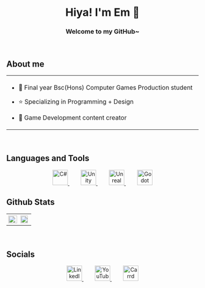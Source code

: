# <div align="center">Hiya! I'm Em 🍂</div>  
### <div align="center">Welcome to my GitHub~</div>

<br/>

## About me
<div align="center"><table cellspacing="0" cellpadding="0"><tr><td valign="top" halign="center" width="50%" markdown="span" style="padding: 0.5vw; border: none; max-width:100%; max-height:10%; background: transparent;">

- 📓 Final year Bsc(Hons) Computer Games Production student
  

- ⭐ Specializing in Programming + Design
  

- 🎥 Game Development content creator

</td></tr></table></div>

<br/>

## Languages and Tools  
<div align="center">  

<span style="margin: 0 15px;">
  <a href="https://docs.microsoft.com/en-us/dotnet/csharp/" target="_blank">
    <img src="https://profilinator.rishav.dev/skills-assets/csharp-original.svg" alt="C#" height="40" width="40" />
  </a>
</span>

<span style="margin: 0 15px;">
  <a href="https://unity.com/" target="_blank">
    <img src="https://cdn.sanity.io/images/fuvbjjlp/production/2495ab2daae11fd3ed5d6b84477d513869f9a1b4-89x100.png" alt="Unity" height="40" width="40" />
  </a>
</span>

<span style="margin: 0 15px;">
  <a href="https://www.unrealengine.com/en-US/unreal-engine-5" target="_blank">
    <img src="https://raw.githubusercontent.com/kenangundogan/fontisto/036b7eca71aab1bef8e6a0518f7329f13ed62f6b/icons/svg/brand/unreal-engine.svg" alt="Unreal" height="40" width="40" />
  </a>
</span>

<span style="margin: 0 15px;">
  <a href="https://godotengine.org" target="_blank">
    <img src="https://godotengine.org/assets/press/icon_color.png" alt="Godot" height="40" width="40" />
  </a>
</span>

</div>



## Github Stats 
<div align="center"><table><tr><td valign="top" width="50%" markdown="span" style="padding: 0.5vw; border: none; max-width:100%; max-height:10%; background: transparent;">

<img src="https://github-readme-stats.vercel.app/api?username=Nekcilo&show_icons=true&count_private=true&text_bold=false&hide_border=true&title_color=ffffff&text_color=69140E&icon_color=ffffff&bg_color=DEG,ff9a01,ffbc14" align="left" style="width: 100%" />

</td><td valign="top" width="50%" markdown="span" style="padding: 0.5vw; border: none; max-width:100%; max-height:10%; background: transparent;">

<img src="https://github-readme-stats-nekcilos-projects.vercel.app//api/top-langs/?username=Nekcilo&hide_border=true&hide_progress=true&title_color=ffffff&text_color=69140E&icon_color=ffffff&bg_color=DEG,ff9a01,ffbc14" align="left" style="width: 90%" />

</td></tr></table></div>

<br/>

## Socials
<div align="center">  

<span style="margin: 0 15px;">
  <a href="https://linkedin.com/in/nekcilo" target="_blank">
    <img src="https://raw.githubusercontent.com/rahuldkjain/github-profile-readme-generator/master/src/images/icons/Social/linked-in-alt.svg" alt="LinkedIn" height="40" width="40" />
  </a>
</span>

<span style="margin: 0 15px;">
  <a href="https://www.youtube.com/c/@nekcilodev" target="_blank">
    <img src="https://raw.githubusercontent.com/rahuldkjain/github-profile-readme-generator/master/src/images/icons/Social/youtube.svg" alt="YouTube" height="40" width="40" />
  </a>
</span>

<span style="margin: 0 15px;">
  <a href="https://nekcilo.carrd.co" target="_blank">
    <img src="https://carrd.co/assets/docs/images/brand/svg/symbol-dark.svg" alt="Carrd" height="40" width="40" />
  </a>
</span>

</div>
<br/>

